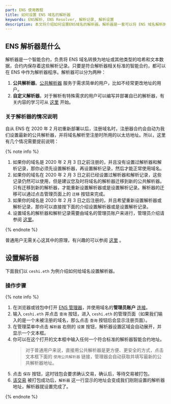 ```yaml
---
part: ENS 使用教程
title: 如何设置 ENS 域名的解析器
keywords: ENS解析, ENS Resolver, 解析记录, 解析设置
description: 本文将介绍如何设置ENS域名的解析器。解析器是一套可以将 ENS 域名解析到特定资源的智能合约，合约内保存着这些解析记录。
---
```


## ENS 解析器是什么

解析器是一个智能合约，负责将 ENS 域名转换为地址或其他类型的哈希和文本数据，合约内保存着这些解析记录。只要是符合解析器相关标准的智能合约，都可以在 ENS 中作为解析器程序。解析器可以分为两种：

1. **公共解析器**。[公共解析器](/docs/contract-api-reference/publicresolver.html) 服务于需求简单的用户，比如不经常更改地址的用户。
2. **自定义解析器**。对于解析有特殊需求的用户可以编写并部署自已的解析器，有关内容的学习可从 [这里](/docs/contract-developer-guide/writing-a-resolver.html) 开始。

### 关于解析器的情况说明

自从 ENS 在 2020 年 2 月初重新部署以后，注册域名时，注册器合约会自动为我们设置最新的公共解析器，并将域名解析至注册时所用的以太坊地址。所以，这里有几个情况需要提前说明：

{% note info %}

1. 如果你的域名是 2020 年 2 月 3 日之前注册的，并且没有设置过解析器和解析记录，那你必须先设置解析器，再设置解析记录，然后才能正常使用域名。
2. 如果你的域名在 2020 年 2 月 3 日之前已经设置过解析器和解析记录，这些记录仍然可以使用，但是建议您及时将域名的解析器迁移到新的公共解析器。只有迁移到新的解析器，才能重新设置解析器或是设置解析记录。解析器的迁移可以通过点击管理页面上的 `迁移` 按钮来完成。
3. 如果你的域名是 2020 年 2 月 3 日之后注册的，并且希望重新设置解析器或解析记录，那你可以直接按下面的介绍设置解析器或是设置解析记录。
4. 设置域名的解析器和解析记录需要由域名的管理员账户来进行，管理员介绍请参阅 [这里](/guides/manage.html#域名操作角色)。

{% endnote %}

普通用户无需关心这其中的原理，有兴趣的可以参阅 [这里](/docs/readme.html#ENS-架构) 。

## 设置解析器

下面我们以 `ceshi.eth` 为例介绍如何给域名设置解析器。

### 操作步骤

{% note info %}

1. 在浏览器或钱包中打开 [ENS 管理器](https://app.ens.domains/)，并使用域名的**管理员账户** [连接](index.html#在浏览器中连接)。
2. 输入 `ceshi.eth` 并点击 `查询` 按钮，进入 `ceshi.eth` 的管理页面（如果我们输入的是一个未被注册的域名，那么点击 `查询` 按钮后会显示注册页面）。
3. 在管理菜单中点击 `解析器` 右侧的 `设置` 按钮，解析器设置区域会自动展开，并显示一个文本框。
4. 你可以在这个打开的文本框中输入任何一个符合标准的解析器智能合约地址。
   > 对于普通用户来说，直接用公共解析器是更方便、更安全的方式，点击文本框下面的 `使用公共解析器` 链接，管理器会自动获取并填写最新的公共解析器地址。
5. 点击 `保存` 按钮，这时钱包会要求确认交易，确认后，等待交易被打包。
6. [该交易](https://cn.etherscan.com/tx/0x0877f9d7dca6f7e33abb726c11e13fab6f4aec46b7dd9ccb8bf6310e76e4e77e) 被打包成功后，`解析器` 这一行显示的地址会变成我们刚刚设置的解析器地址，解析器就设置完成了。

{% endnote %}
